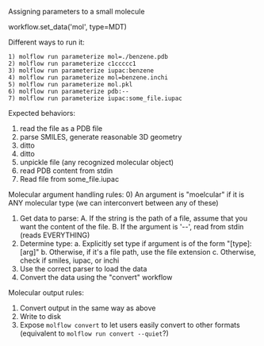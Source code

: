 Assigning parameters to a small molecule


workflow.set_data('mol', type=MDT)

Different ways to run it:
```
1) molflow run parameterize mol=./benzene.pdb
2) molflow run parameterize c1ccccc1
3) molflow run parameterize iupac:benzene
4) molflow run parameterize mol=benzene.inchi
5) molflow run parameterize mol.pkl
6) molflow run parameterize pdb:--
7) molflow run parameterize iupac:some_file.iupac
```

Expected behaviors:
1) read the file as a PDB file
2) parse SMILES, generate reasonable 3D geometry
3) ditto
4) ditto
5) unpickle file (any recognized molecular object)
6) read PDB content from stdin
7) Read file from some_file.iupac


Molecular argument handling rules:
 0) An argument is "moelcular" if it is ANY molecular type (we can interconvert between any of these)
 1) Get data to parse:
   A. If the string is the path of a file, assume that you want the content of the file.
   B. If the argument is '--', read from stdin (reads EVERYTHING)
 2) Determine type:
   a. Explicitly set type if argument is of the form "[type]:[arg]"
   b. Otherwise, if it's a file path, use the file extension
   c. Otherwise, check if smiles, iupac, or inchi
 3) Use the correct parser to load the data
 4) Convert the data using the "convert" workflow
 

Molecular output rules:
 1) Convert output in the same way as above
 2) Write to disk
 3) Expose `molflow convert` to let users easily convert to other formats (equivalent to `molflow run convert --quiet`?)

